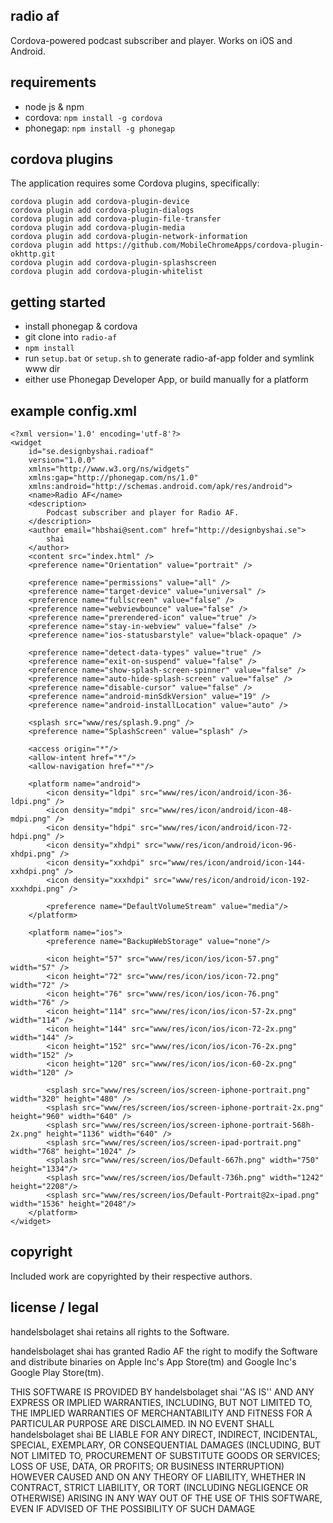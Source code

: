 radio af
--------
Cordova-powered podcast subscriber and player. Works on iOS and Android.

requirements
------------
 - node js & npm
 - cordova: `npm install -g cordova`
 - phonegap: `npm install -g phonegap`

cordova plugins
---------------
The application requires some Cordova plugins, specifically:
 ```
 cordova plugin add cordova-plugin-device 
 cordova plugin add cordova-plugin-dialogs 
 cordova plugin add cordova-plugin-file-transfer 
 cordova plugin add cordova-plugin-media 
 cordova plugin add cordova-plugin-network-information 
 cordova plugin add https://github.com/MobileChromeApps/cordova-plugin-okhttp.git
 cordova plugin add cordova-plugin-splashscreen 
 cordova plugin add cordova-plugin-whitelist 
 ```

getting started
---------------
 - install phonegap & cordova
 - git clone into `radio-af`
 - `npm install`
 - run `setup.bat` or `setup.sh` to generate radio-af-app folder and symlink www dir
 - either use Phonegap Developer App, or build manually for a platform

example config.xml
------------------
```
<?xml version='1.0' encoding='utf-8'?>
<widget 
    id="se.designbyshai.radioaf" 
    version="1.0.0" 
    xmlns="http://www.w3.org/ns/widgets" 
    xmlns:gap="http://phonegap.com/ns/1.0"
    xmlns:android="http://schemas.android.com/apk/res/android">
    <name>Radio AF</name>
    <description>
        Podcast subscriber and player for Radio AF.
    </description>
    <author email="hbshai@sent.com" href="http://designbyshai.se">
        shai
    </author>
    <content src="index.html" />
    <preference name="Orientation" value="portrait" />

    <preference name="permissions" value="all" />
    <preference name="target-device" value="universal" />
    <preference name="fullscreen" value="false" />
    <preference name="webviewbounce" value="false" />
    <preference name="prerendered-icon" value="true" />
    <preference name="stay-in-webview" value="false" />
    <preference name="ios-statusbarstyle" value="black-opaque" />

    <preference name="detect-data-types" value="true" />
    <preference name="exit-on-suspend" value="false" />
    <preference name="show-splash-screen-spinner" value="false" />
    <preference name="auto-hide-splash-screen" value="false" />
    <preference name="disable-cursor" value="false" />
    <preference name="android-minSdkVersion" value="19" />
    <preference name="android-installLocation" value="auto" />
    
    <splash src="www/res/splash.9.png" />
    <preference name="SplashScreen" value="splash" />
    
    <access origin="*"/>
    <allow-intent href="*"/>
    <allow-navigation href="*"/>

    <platform name="android">
        <icon density="ldpi" src="www/res/icon/android/icon-36-ldpi.png" />
        <icon density="mdpi" src="www/res/icon/android/icon-48-mdpi.png" />
        <icon density="hdpi" src="www/res/icon/android/icon-72-hdpi.png" />
        <icon density="xhdpi" src="www/res/icon/android/icon-96-xhdpi.png" />
        <icon density="xxhdpi" src="www/res/icon/android/icon-144-xxhdpi.png" />
        <icon density="xxxhdpi" src="www/res/icon/android/icon-192-xxxhdpi.png" />

        <preference name="DefaultVolumeStream" value="media"/>
    </platform>

    <platform name="ios">
        <preference name="BackupWebStorage" value="none"/>

        <icon height="57" src="www/res/icon/ios/icon-57.png" width="57" />
        <icon height="72" src="www/res/icon/ios/icon-72.png" width="72" />
        <icon height="76" src="www/res/icon/ios/icon-76.png" width="76" />
        <icon height="114" src="www/res/icon/ios/icon-57-2x.png" width="114" />
        <icon height="144" src="www/res/icon/ios/icon-72-2x.png" width="144" />
        <icon height="152" src="www/res/icon/ios/icon-76-2x.png" width="152" />
        <icon height="120" src="www/res/icon/ios/icon-60-2x.png" width="120" />

        <splash src="www/res/screen/ios/screen-iphone-portrait.png" width="320" height="480" />
        <splash src="www/res/screen/ios/screen-iphone-portrait-2x.png" height="960" width="640" />
        <splash src="www/res/screen/ios/screen-iphone-portrait-568h-2x.png" height="1136" width="640" />
        <splash src="www/res/screen/ios/screen-ipad-portrait.png" width="768" height="1024" />
        <splash src="www/res/screen/ios/Default-667h.png" width="750" height="1334"/>
        <splash src="www/res/screen/ios/Default-736h.png" width="1242" height="2208"/>
        <splash src="www/res/screen/ios/Default-Portrait@2x~ipad.png" width="1536" height="2048"/>
    </platform>
</widget>

```

copyright
---------
Included work are copyrighted by their respective authors.

license / legal
----------------
handelsbolaget shai retains all rights to the Software.

handelsbolaget shai has granted Radio AF the right to modify the Software and distribute binaries on Apple Inc's App Store(tm) and Google Inc's Google Play Store(tm).

THIS SOFTWARE IS PROVIDED BY handelsbolaget shai ''AS IS'' AND ANY EXPRESS OR IMPLIED WARRANTIES, INCLUDING, BUT NOT LIMITED TO, THE IMPLIED WARRANTIES OF MERCHANTABILITY AND FITNESS FOR A PARTICULAR PURPOSE ARE DISCLAIMED. IN NO EVENT SHALL handelsbolaget shai BE LIABLE FOR ANY DIRECT, INDIRECT, INCIDENTAL, SPECIAL, EXEMPLARY, OR CONSEQUENTIAL DAMAGES (INCLUDING, BUT NOT LIMITED TO, PROCUREMENT OF SUBSTITUTE GOODS OR SERVICES; LOSS OF USE, DATA, OR PROFITS; OR BUSINESS INTERRUPTION) HOWEVER CAUSED AND ON ANY THEORY OF LIABILITY, WHETHER IN CONTRACT, STRICT LIABILITY, OR TORT (INCLUDING NEGLIGENCE OR OTHERWISE) ARISING IN ANY WAY OUT OF THE USE OF THIS SOFTWARE, EVEN IF ADVISED OF THE POSSIBILITY OF SUCH DAMAGE
